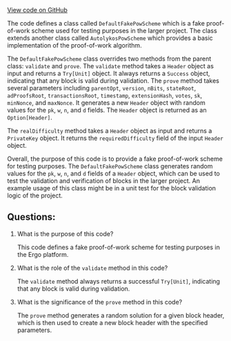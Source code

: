 [View code on GitHub](https://github.com/ergoplatform/ergo/src/main/scala/org/ergoplatform/mining/DefaultFakePowScheme.scala)

The code defines a class called `DefaultFakePowScheme` which is a fake proof-of-work scheme used for testing purposes in the larger project. The class extends another class called `AutolykosPowScheme` which provides a basic implementation of the proof-of-work algorithm. 

The `DefaultFakePowScheme` class overrides two methods from the parent class: `validate` and `prove`. The `validate` method takes a `Header` object as input and returns a `Try[Unit]` object. It always returns a `Success` object, indicating that any block is valid during validation. The `prove` method takes several parameters including `parentOpt`, `version`, `nBits`, `stateRoot`, `adProofsRoot`, `transactionsRoot`, `timestamp`, `extensionHash`, `votes`, `sk`, `minNonce`, and `maxNonce`. It generates a new `Header` object with random values for the `pk`, `w`, `n`, and `d` fields. The `Header` object is returned as an `Option[Header]`.

The `realDifficulty` method takes a `Header` object as input and returns a `PrivateKey` object. It returns the `requiredDifficulty` field of the input `Header` object.

Overall, the purpose of this code is to provide a fake proof-of-work scheme for testing purposes. The `DefaultFakePowScheme` class generates random values for the `pk`, `w`, `n`, and `d` fields of a `Header` object, which can be used to test the validation and verification of blocks in the larger project. An example usage of this class might be in a unit test for the block validation logic of the project.
## Questions: 
 1. What is the purpose of this code?
    
    This code defines a fake proof-of-work scheme for testing purposes in the Ergo platform.

2. What is the role of the `validate` method in this code?
    
    The `validate` method always returns a successful `Try[Unit]`, indicating that any block is valid during validation.

3. What is the significance of the `prove` method in this code?
    
    The `prove` method generates a random solution for a given block header, which is then used to create a new block header with the specified parameters.